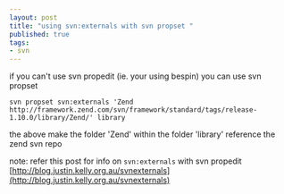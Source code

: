 ```yaml
--- 
layout: post
title: "using svn:externals with svn propset "
published: true
tags: 
- svn
---
```

if you can't use svn propedit (ie. your using bespin) you can use svn propset

    svn propset svn:externals 'Zend http://framework.zend.com/svn/framework/standard/tags/release-1.10.0/library/Zend/' library

the above make the folder 'Zend' within the folder 'library' reference the zend svn repo

note: refer this post for info on `svn:externals` with svn propedit [http://blog.justin.kelly.org.au/svnexternals](http://blog.justin.kelly.org.au/svnexternals)
